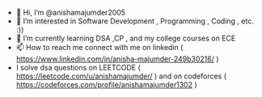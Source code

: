 - 👋 Hi, I’m @anishamajumder2005
- 👀 I’m interested in Software Development , Programming , Coding , etc. :))
- 🌱 I’m currently learning DSA ,CP , and my college courses on ECE
- 📫 How to reach me connect with me on linkedin ( https://www.linkedin.com/in/anisha-majumder-249b30216/ )
- I solve dsa questions on LEETCODE ( https://leetcode.com/u/anishamajumder/ ) and on codeforces ( https://codeforces.com/profile/anishamajumder1302 )

<!---
anishamajumder2005/anishamajumder2005 is a ✨ special ✨ repository because its `README.md` (this file) appears on your GitHub profile.
You can click the Preview link to take a look at your changes.
--->
